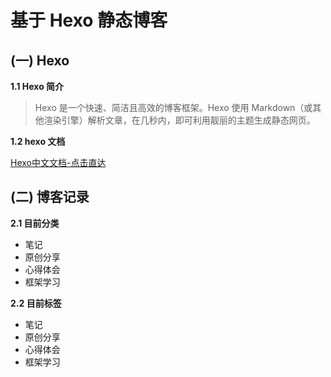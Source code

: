 # 基于 Hexo 静态博客

## (一) Hexo

**1.1 Hexo 简介**
> Hexo 是一个快速、简洁且高效的博客框架。Hexo 使用 Markdown（或其他渲染引擎）解析文章，在几秒内，即可利用靓丽的主题生成静态网页。

**1.2 hexo 文档**

[Hexo中文文档-点击直达](https://hexo.io/zh-cn/docs/)

## (二) 博客记录

**2.1 目前分类**

- 笔记
- 原创分享
- 心得体会
- 框架学习

**2.2 目前标签**

- 笔记
- 原创分享
- 心得体会
- 框架学习
